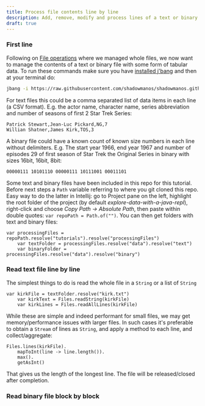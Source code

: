 ```yaml
---
title: Process file contents line by line
description: Add, remove, modify and process lines of a text or binary file with Java
draft: true
---
```


### First line

Following on [File operations](fileOperations.md) where we managed whole files, we now want to manage the contents of a
text or binary file with some form of tabular data.
To run these commands make sure you have [installed j'bang](https://github.com/maxandersen/jbang#installation) and then
at your terminal do:

```bash
jbang -i https://raw.githubusercontent.com/shadowmanos/shadowmanos.github.io/main/content/tutorials/processingFiles/fileOperations.jsh
```

For text files this could be a comma separated list of data items in each line (a CSV format). E.g. the actor name,
character name, series abbreviation and number of seasons of first 2 Star Trek Series:

```csv
Patrick Stewart,Jean-Luc Pickard,NG,7
Willian Shatner,James Kirk,TOS,3
```

A binary file could have a known count of known size numbers in each line without delimiters. E.g. The start year 1966,
end year 1967 and number of episodes 29 of first season of Star Trek the Original Series in binary with sizes 16bit,
16bit, 8bit:

```text
00000111 10101110 00000111 10111001 00011101
```

Some text and binary files have been included in this repo for this tutorial. Before next steps a `Path` variable
referring to where you git cloned this repo. Easy way to do the latter in Intellij: go to Project pane on the left,
highlight the root folder of the project (by default _explore-data-with-a-java-repl_), right-click and choose _Copy Path
-> Absolute Path_, then paste within double quotes: `var repoPath = Path.of("")`. You can then get folders with text and
binary files:

```jshelllanguage
var processingFiles = repoPath.resolve("tutorials").resolve("processingFiles")
    var textFolder = processingFiles.resolve("data").resolve("text")
    var binaryFolder = processingFiles.resolve("data").resolve("binary")
```

### Read text file line by line

The simplest things to do is read the whole file in a `String` or a list of `String`

```jshelllanguage
var kirkFile = textFolder.resolve("kirk.txt")
    var kirkText = Files.readString(kirkFile)
    var kirkLines = Files.readAllLines(kirkFile)
```

While these are simple and indeed performant for small files, we may get memory/performance issues with larger files. In
such cases it's preferable to obtain a `Stream` of lines as `String`, and apply a method to each line, and
collect/aggregate:

```jshelllanguage
Files.lines(kirkFile).
    mapToInt(line -> line.length()).
    max().
    getAsInt()
```

That gives us the length of the longest line. The file will be released/closed after completion.

### Read binary file block by block